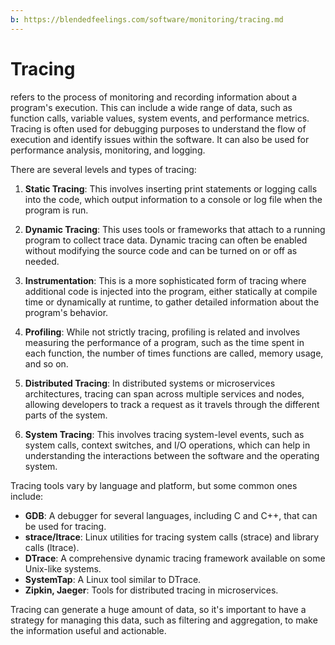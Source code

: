 ```yaml
---
b: https://blendedfeelings.com/software/monitoring/tracing.md
---
```


# Tracing
refers to the process of monitoring and recording information about a program's execution. This can include a wide range of data, such as function calls, variable values, system events, and performance metrics. Tracing is often used for debugging purposes to understand the flow of execution and identify issues within the software. It can also be used for performance analysis, monitoring, and logging.

There are several levels and types of tracing:

1. **Static Tracing**: This involves inserting print statements or logging calls into the code, which output information to a console or log file when the program is run.

2. **Dynamic Tracing**: This uses tools or frameworks that attach to a running program to collect trace data. Dynamic tracing can often be enabled without modifying the source code and can be turned on or off as needed.

3. **Instrumentation**: This is a more sophisticated form of tracing where additional code is injected into the program, either statically at compile time or dynamically at runtime, to gather detailed information about the program's behavior.

4. **Profiling**: While not strictly tracing, profiling is related and involves measuring the performance of a program, such as the time spent in each function, the number of times functions are called, memory usage, and so on.

5. **Distributed Tracing**: In distributed systems or microservices architectures, tracing can span across multiple services and nodes, allowing developers to track a request as it travels through the different parts of the system.

6. **System Tracing**: This involves tracing system-level events, such as system calls, context switches, and I/O operations, which can help in understanding the interactions between the software and the operating system.

Tracing tools vary by language and platform, but some common ones include:

- **GDB**: A debugger for several languages, including C and C++, that can be used for tracing.
- **strace/ltrace**: Linux utilities for tracing system calls (strace) and library calls (ltrace).
- **DTrace**: A comprehensive dynamic tracing framework available on some Unix-like systems.
- **SystemTap**: A Linux tool similar to DTrace.
- **Zipkin, Jaeger**: Tools for distributed tracing in microservices.

Tracing can generate a huge amount of data, so it's important to have a strategy for managing this data, such as filtering and aggregation, to make the information useful and actionable.